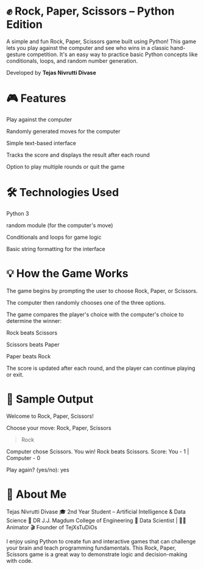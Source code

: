 # ✊ Rock, Paper, Scissors – Python Edition
A simple and fun Rock, Paper, Scissors game built using Python! This game lets you play against the computer and see who wins in a classic hand-gesture competition. It's an easy way to practice basic Python concepts like conditionals, loops, and random number generation.

Developed by **Tejas Nivrutti Divase**

# 🎮 Features
Play against the computer

Randomly generated moves for the computer

Simple text-based interface

Tracks the score and displays the result after each round

Option to play multiple rounds or quit the game

# 🛠️ Technologies Used
Python 3

random module (for the computer's move)

Conditionals and loops for game logic

Basic string formatting for the interface

# 💡 How the Game Works

The game begins by prompting the user to choose Rock, Paper, or Scissors.

The computer then randomly chooses one of the three options.

The game compares the player's choice with the computer's choice to determine the winner:

Rock beats Scissors

Scissors beats Paper

Paper beats Rock

The score is updated after each round, and the player can continue playing or exit.

# 📸 Sample Output
Welcome to Rock, Paper, Scissors!

Choose your move:
Rock, Paper, Scissors

> Rock

Computer chose Scissors.
You win! Rock beats Scissors.
Score: You - 1 | Computer - 0

Play again? (yes/no): yes

# 👤 About Me
Tejas Nivrutti Divase
🎓 2nd Year Student – Artificial Intelligence & Data Science
🏫 DR J.J. Magdum College of Engineering
💼 Data Scientist | 🧑‍🎨 Animator
🎬 Founder of TejXsTuDiOs

I enjoy using Python to create fun and interactive games that can challenge your brain and teach programming fundamentals. This Rock, Paper, Scissors game is a great way to demonstrate logic and decision-making with code.
